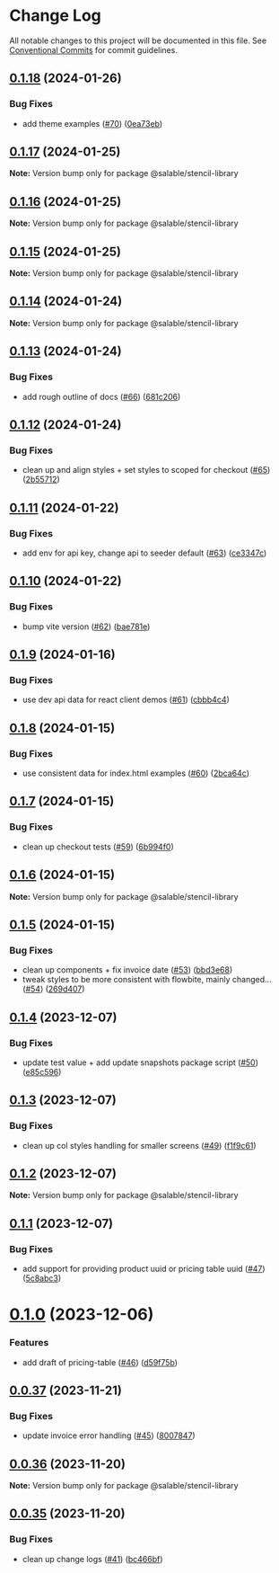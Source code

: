 # Change Log

All notable changes to this project will be documented in this file.
See [Conventional Commits](https://conventionalcommits.org) for commit guidelines.

## [0.1.18](https://github.com/ionic-team/stencil-component-starter/compare/v0.1.17...v0.1.18) (2024-01-26)


### Bug Fixes

* add theme examples ([#70](https://github.com/ionic-team/stencil-component-starter/issues/70)) ([0ea73eb](https://github.com/ionic-team/stencil-component-starter/commit/0ea73eb2249ffc6ed14c7429dc15ae0765b88420))





## [0.1.17](https://github.com/ionic-team/stencil-component-starter/compare/v0.1.16...v0.1.17) (2024-01-25)

**Note:** Version bump only for package @salable/stencil-library





## [0.1.16](https://github.com/ionic-team/stencil-component-starter/compare/v0.1.15...v0.1.16) (2024-01-25)

**Note:** Version bump only for package @salable/stencil-library





## [0.1.15](https://github.com/ionic-team/stencil-component-starter/compare/v0.1.14...v0.1.15) (2024-01-25)

**Note:** Version bump only for package @salable/stencil-library





## [0.1.14](https://github.com/ionic-team/stencil-component-starter/compare/v0.1.13...v0.1.14) (2024-01-24)

**Note:** Version bump only for package @salable/stencil-library





## [0.1.13](https://github.com/ionic-team/stencil-component-starter/compare/v0.1.12...v0.1.13) (2024-01-24)


### Bug Fixes

* add rough outline of docs ([#66](https://github.com/ionic-team/stencil-component-starter/issues/66)) ([681c206](https://github.com/ionic-team/stencil-component-starter/commit/681c20627f4a2298b0fadd1f575d0a10c47ece13))





## [0.1.12](https://github.com/ionic-team/stencil-component-starter/compare/v0.1.11...v0.1.12) (2024-01-24)


### Bug Fixes

* clean up and align styles + set styles to scoped for checkout ([#65](https://github.com/ionic-team/stencil-component-starter/issues/65)) ([2b55712](https://github.com/ionic-team/stencil-component-starter/commit/2b5571244ab4a262c31f98e1b668899f35c100f7))





## [0.1.11](https://github.com/ionic-team/stencil-component-starter/compare/v0.1.10...v0.1.11) (2024-01-22)


### Bug Fixes

* add env for api key, change api to seeder default ([#63](https://github.com/ionic-team/stencil-component-starter/issues/63)) ([ce3347c](https://github.com/ionic-team/stencil-component-starter/commit/ce3347ccfbf53597ad95a7f11e455e6a1ffc7515))





## [0.1.10](https://github.com/ionic-team/stencil-component-starter/compare/v0.1.9...v0.1.10) (2024-01-22)


### Bug Fixes

* bump vite version ([#62](https://github.com/ionic-team/stencil-component-starter/issues/62)) ([bae781e](https://github.com/ionic-team/stencil-component-starter/commit/bae781e37f0f41fe2d73c0c293865420bdc4c1e1))





## [0.1.9](https://github.com/ionic-team/stencil-component-starter/compare/v0.1.8...v0.1.9) (2024-01-16)


### Bug Fixes

* use dev api data for react client demos ([#61](https://github.com/ionic-team/stencil-component-starter/issues/61)) ([cbbb4c4](https://github.com/ionic-team/stencil-component-starter/commit/cbbb4c42fc5b35a532e3935ab7bd81adc95caa10))





## [0.1.8](https://github.com/ionic-team/stencil-component-starter/compare/v0.1.7...v0.1.8) (2024-01-15)


### Bug Fixes

* use consistent data for index.html examples ([#60](https://github.com/ionic-team/stencil-component-starter/issues/60)) ([2bca64c](https://github.com/ionic-team/stencil-component-starter/commit/2bca64c3c18bd1c19c9f4b8f5072f5723569f0c3))





## [0.1.7](https://github.com/ionic-team/stencil-component-starter/compare/v0.1.6...v0.1.7) (2024-01-15)


### Bug Fixes

* clean up checkout tests ([#59](https://github.com/ionic-team/stencil-component-starter/issues/59)) ([6b994f0](https://github.com/ionic-team/stencil-component-starter/commit/6b994f095f1152818188276ae4fad5d5bcf02c20))





## [0.1.6](https://github.com/ionic-team/stencil-component-starter/compare/v0.1.5...v0.1.6) (2024-01-15)

**Note:** Version bump only for package @salable/stencil-library





## [0.1.5](https://github.com/ionic-team/stencil-component-starter/compare/v0.1.4...v0.1.5) (2024-01-15)


### Bug Fixes

* clean up components + fix invoice date ([#53](https://github.com/ionic-team/stencil-component-starter/issues/53)) ([bbd3e68](https://github.com/ionic-team/stencil-component-starter/commit/bbd3e68e8ec6727819e0c4e9301aa9a63ec7c4db))
* tweak styles to be more consistent with flowbite, mainly changed… ([#54](https://github.com/ionic-team/stencil-component-starter/issues/54)) ([269d407](https://github.com/ionic-team/stencil-component-starter/commit/269d40783554af14cdde75ced06339ed1c2aaa2a))





## [0.1.4](https://github.com/ionic-team/stencil-component-starter/compare/v0.1.3...v0.1.4) (2023-12-07)


### Bug Fixes

* update test value + add update snapshots package script ([#50](https://github.com/ionic-team/stencil-component-starter/issues/50)) ([e85c596](https://github.com/ionic-team/stencil-component-starter/commit/e85c596806dc12f91048c5627ca5ff30bc9f3ff3))





## [0.1.3](https://github.com/ionic-team/stencil-component-starter/compare/v0.1.2...v0.1.3) (2023-12-07)


### Bug Fixes

* clean up col styles handling for smaller screens ([#49](https://github.com/ionic-team/stencil-component-starter/issues/49)) ([f1f9c61](https://github.com/ionic-team/stencil-component-starter/commit/f1f9c61bf6dc85702fb406025db0804c69b49718))





## [0.1.2](https://github.com/ionic-team/stencil-component-starter/compare/v0.1.1...v0.1.2) (2023-12-07)

**Note:** Version bump only for package @salable/stencil-library





## [0.1.1](https://github.com/ionic-team/stencil-component-starter/compare/v0.1.0...v0.1.1) (2023-12-07)


### Bug Fixes

* add support for providing product uuid or pricing table uuid ([#47](https://github.com/ionic-team/stencil-component-starter/issues/47)) ([5c8abc3](https://github.com/ionic-team/stencil-component-starter/commit/5c8abc37444a9b87a8ad9cdc41b8038721551600))





# [0.1.0](https://github.com/ionic-team/stencil-component-starter/compare/v0.0.37...v0.1.0) (2023-12-06)


### Features

* add draft of pricing-table ([#46](https://github.com/ionic-team/stencil-component-starter/issues/46)) ([d59f75b](https://github.com/ionic-team/stencil-component-starter/commit/d59f75baeb1c30aba46a77bd43278dfc74a8f78a))





## [0.0.37](https://github.com/ionic-team/stencil-component-starter/compare/v0.0.36...v0.0.37) (2023-11-21)


### Bug Fixes

* update invoice error handling ([#45](https://github.com/ionic-team/stencil-component-starter/issues/45)) ([8007847](https://github.com/ionic-team/stencil-component-starter/commit/8007847a5e121d77d0dda2ee5bbf96e66903ed05))





## [0.0.36](https://github.com/ionic-team/stencil-component-starter/compare/v0.0.35...v0.0.36) (2023-11-20)

**Note:** Version bump only for package @salable/stencil-library





## [0.0.35](https://github.com/ionic-team/stencil-component-starter/compare/v0.0.34...v0.0.35) (2023-11-20)


### Bug Fixes

* clean up change logs ([#41](https://github.com/ionic-team/stencil-component-starter/issues/41)) ([bc466bf](https://github.com/ionic-team/stencil-component-starter/commit/bc466bf78b34629681c787e33c60eaedba7d27ee))
